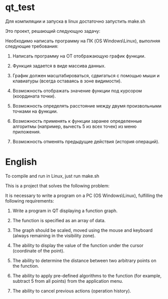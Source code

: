 # qt_test
Для компиляции и запуска в linux достаточно запустить make.sh

Это проект, решающий следующую задачу:

Необходимо написать программу на ПК (OS Windows\Linux), выполняя следующие требования:

1. Написать программу на ОТ отображающую график функции.

2. Функция задается в виде массива данных.

3. График должен масштабироваться, сдвигаться с помощью мыши и клавиатуры (всегда оставаясь в зоне видимости).

4. Возможность отображать значение функции под курсором (координата точки).

5. Возможность определять расстояние между двумя произвольными точками на функции.

6. Возможность применять к функции заранее определенные алгоритмы (например, вычесть 5 из всех точек) из меню приложения.

7. Возможность отменять предыдущие действия (история операций).

# English
To compile and run in Linux, just run make.sh

This is a project that solves the following problem:

It is necessary to write a program on a PC (OS Windows\Linux), fulfilling the following requirements:

1. Write a program in QT displaying a function graph.

2. The function is specified as an array of data.

3. The graph should be scaled, moved using the mouse and keyboard (always remaining in the visibility zone).

4. The ability to display the value of the function under the cursor (coordinate of the point).

5. The ability to determine the distance between two arbitrary points on the function.

6. The ability to apply pre-defined algorithms to the function (for example, subtract 5 from all points) from the application menu.

7. The ability to cancel previous actions (operation history).